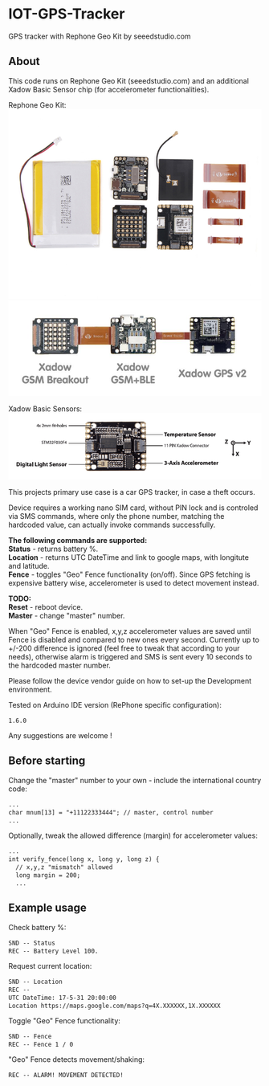 # IOT-GPS-Tracker
GPS tracker with Rephone Geo Kit by seeedstudio.com

## About
  
This code runs on Rephone Geo Kit (seeedstudio.com) and an additional Xadow Basic Sensor chip (for accelerometer functionalities).
  
Rephone Geo Kit:  
![GeoKit](https://github.com/dpelengic/IOT-GPS-Tracker/blob/master/images/geo_kit.jpg)
![GeoKit2](https://github.com/dpelengic/IOT-GPS-Tracker/blob/master/images/geo_kit_2.jpg)
  
Xadow Basic Sensors:  
![XadowBasicSensors](https://github.com/dpelengic/IOT-GPS-Tracker/blob/master/images/Xadow_Basic_Sensors.png)
  
This projects primary use case is a car GPS tracker, in case a theft occurs.
  
Device requires a working nano SIM card, without PIN lock and is controled via SMS commands, where only the phone number, matching the hardcoded value, can actually invoke commands successfully.
  
**The following commands are supported:**  
**Status** - returns battery %.  
**Location** - returns UTC DateTime and link to google maps, with longitute and latitude.  
**Fence** - toggles "Geo" Fence functionality (on/off). Since GPS fetching is expensive battery wise, accelerometer is used to detect movement instead.  
  
**TODO:**  
**Reset** - reboot device.  
**Master** - change "master" number.  
  
When "Geo" Fence is enabled, x,y,z accelerometer values are saved until Fence is disabled and compared to new ones every second.   Currently up to +/-200 difference is ignored (feel free to tweak that according to your needs), otherwise alarm is triggered and SMS is sent every 10 seconds to the hardcoded master number.
  
Please follow the device vendor guide on how to set-up the Development environment.
  
Tested on Arduino IDE version (RePhone specific configuration):
```
1.6.0
```
  
Any suggestions are welcome !

## Before starting

Change the "master" number to your own - include the international country code:   
```
...
char mnum[13] = "+11122333444"; // master, control number
...
```
Optionally, tweak the allowed difference (margin) for accelerometer values:   
```
...
int verify_fence(long x, long y, long z) {
  // x,y,z "mismatch" allowed
  long margin = 200;
  ...
```
   
## Example usage



Check battery %:
```
SND -- Status
REC -- Battery Level 100.
```

Request current location:
```
SND -- Location
REC -- 
UTC DateTime: 17-5-31 20:00:00
Location https://maps.google.com/maps?q=4X.XXXXXX,1X.XXXXXX
```

Toggle "Geo" Fence functionality:
```
SND -- Fence
REC -- Fence 1 / 0
```

"Geo" Fence detects movement/shaking:
```
REC -- ALARM! MOVEMENT DETECTED!
```
  

